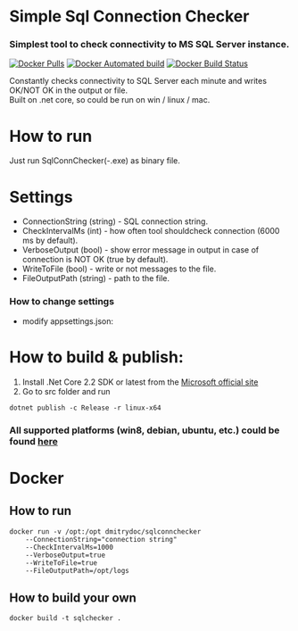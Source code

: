 # Simple Sql Connection Checker
### Simplest tool to check connectivity to MS SQL Server instance.
[![Docker Pulls](https://img.shields.io/docker/pulls/dmitrydoc/sqlconnchecker.svg)](https://hub.docker.com/r/dmitrydoc/sqlconnchecker/) [![Docker Automated build](https://img.shields.io/docker/automated/dmitrydoc/sqlconnchecker.svg)](https://hub.docker.com/r/dmitrydoc/sqlconnchecker/) [![Docker Build Status](https://img.shields.io/docker/build/dmitrydoc/sqlconnchecker.svg)](https://hub.docker.com/r/dmitrydoc/sqlconnchecker/)

Constantly checks connectivity to SQL Server each minute and writes OK/NOT OK in the output or file.  
Built on .net core, so could be run on win / linux / mac.

# How to run
Just run SqlConnChecker(-.exe) as binary file.

# Settings
* ConnectionString (string) - SQL connection string.
* CheckIntervalMs (int) - how often tool shouldcheck connection (6000 ms by default).
* VerboseOutput (bool) - show error message in output in case of connection is NOT OK (true by default).
* WriteToFile (bool) - write or not messages to the file.
* FileOutputPath (string) - path to the file.

### How to change settings
 * modify appsettings.json:

# How to build & publish:
1. Install .Net Core 2.2 SDK  or latest from the [Microsoft official site](https://dotnet.microsoft.com/download/dotnet-core/2.2) 
2. Go to src folder and run  
```
dotnet publish -c Release -r linux-x64
```

### All supported platforms (win8, debian, ubuntu, etc.) could be found [here](https://docs.microsoft.com/en-us/dotnet/core/rid-catalog)

# Docker
## How to run
```
docker run -v /opt:/opt dmitrydoc/sqlconnchecker 
	--ConnectionString="connection string" 
	--CheckIntervalMs=1000 
	--VerboseOutput=true 
	--WriteToFile=true 
	--FileOutputPath=/opt/logs
```

## How to build your own
```
docker build -t sqlchecker .
```